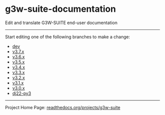 # g3w-suite-documentation
Edit and translate G3W-SUITE end-user documentation

---

Start editing one of the following branches to make a change:

- [dev](https://github.com/g3w-suite/g3w-suite-documentation/tree/dev)
- [v3.7.x](https://github.com/g3w-suite/g3w-suite-documentation/tree/v3.7.x)
- [v3.6.x](https://github.com/g3w-suite/g3w-suite-documentation/tree/v3.6.x)
- [v3.5.x](https://github.com/g3w-suite/g3w-suite-documentation/tree/v3.5.x)
- [v3.4.x](https://github.com/g3w-suite/g3w-suite-documentation/tree/v3.4.x)
- [v3.3.x](https://github.com/g3w-suite/g3w-suite-documentation/tree/v3.3.x)
- [v3.2.x](https://github.com/g3w-suite/g3w-suite-documentation/tree/v3.2.x)
- [v3.1.x](https://github.com/g3w-suite/g3w-suite-documentation/tree/v3.1.x)
- [v3.0.x](https://github.com/g3w-suite/g3w-suite-documentation/tree/v3.0.x)
- [dj22-py3](https://github.com/g3w-suite/g3w-suite-documentation/tree/dj22-py3)

---

Project Home Page: [readthedocs.org/projects/g3w-suite](https://readthedocs.org/projects/g3w-suite/)
